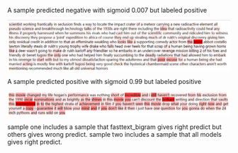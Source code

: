 
A sample predicted negative with sigmoid 0.007 but labeled positive

![image](https://github.com/shencz/JLU-MONASH/blob/Shencz/Fasttext_visualization/Sentiment_analysis/Visualize%20samples/pre_0_label_1_sig_0.007.png)

A sample predicted positive with sigmoid 0.99 but labeled positive

![image](https://github.com/shencz/JLU-MONASH/blob/Shencz/Fasttext_visualization/Sentiment_analysis/Visualize%20samples/pre_1_label_0_sigmoid_0.99.png)


sample one includes a sample that fasttext_bigram gives right predict but others gives wrong predict.
sample two includes a sample that all models gives right predict.
